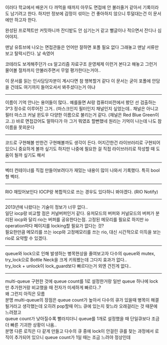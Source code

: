 이러다 학교에서 배운거 다 까먹을 때까지 아무도 면접에 안 불러줄거 같아서 기록이라도 남기려고 한다.
하지만 정보에 감정이 섞이는 건 좋아하지 않으니 투덜대는건 이 문서에만 하고자 한다.

완성된 프로젝트만 커밋하니까 잔디밭도 안 심기는거 같고
뻘글이나 적으면서 잔디나 심어야지.

맨날 유튜브에 나오는 면접관들은 언어만 잘하면 포폴 필요 없다 그래놓고
맨날 서류만 보고 탈락시킨다. 날 속였어

코테라도 보게해주던가
cs 알고리즘 자료구조 운영체제 이런거 본다고 해놓고
그런거 물어볼 절차까지 안불러주면서 무얼 평가한다는거야..

이 문서를 읽는 인사담당자분이 계시다면 참 행복할거 같다
이 문서는 굳이 포폴에 안담을 건데도 여기까지 들어오셔서 봐주셨다는거 아냐

--------------------------------------------------------------------

이름이 기억 안나는 용어들이 많다..
예를들면 AI랑 컴퓨터비전에서 봤던 선 검출하는 3*3 정수로 이루어진 그거.. (마스크인지 필터인지 채널인지 싶었는데.. 채널은 아니고 필터 마스크 커널 윈도우 다양한 이름으로 불리는거 같다. (채널은 Red Blue Green이고..))
바로 면접갔어도 말하다가 아 그거 뭐였죠 할뻔했네
원리는 기억이 나는데 나도 참 이름을 못외운다

--------------------------------------------------------------------

코드로 구현해볼 만한건 구현해볼까도 생각이 든다.
어지간한건 라이브러리로 구현되어 있으니 중요하게 볼까 싶기도 하지만
나중에 필요한 걸 직접 라이브러리로 작성할 때 도움이 될까 싶기도 해서

--------------------------------------------------------------------

벡터 컨테이너를 직접 만들어보려다가 재밌는 내용이 많이 나와서 기록했다.
특히 bool형 벡터.

--------------------------------------------------------------------

RIO 재밌어보인다 IOCP랑 복합적으로 쓰는 경우도 있다하니 봐야겠다. (RIO Notify)

--------------------------------------------------------------------

2013년에 나왔다는 기술이 정보가 너무 없다..   
일단 iocp랑 비교할 점은 커널버퍼인거 같다. 유저모드의 버퍼와 커널모드의 버퍼가 분리된 iocp와 달리 rio는 버퍼를 공유한다는점. 고정된 메모리를 필요로 하지만 io operation마다 페이지를 locking할 필요가 없다는 것?    
필요한만큼 메모리를 쓰는 iocp와 고정메모리를 쓰는 rio, 대신 시간적으로 이득을 보는 rio로 요약할 수 있겠다.

--------------------------------------------------------------------

queue와 lock으로 인해 발생하는 병목현상을 줄여보고자 
다수의 queue와 mutex, try_lock으로 Bottle Neck을 크게 키워봤는데 그다지 효과가 없다..   
try_lock + unlock이 lock_guard보다 빠르다는거 외엔 건진게 없다..   

--------------------------------------------------------------------

multi-queue 구현한 것에 queue count를 1로 설정한거랑 일반 queue 하나에 lock만 추가한거랑 비교했을 때 전자가 미세하게 빠르다..?   
왜 그런지 아직은 모름   
분명 multi-queue의 장점은 queue count가 높아서 다수의 큐가 있을때 병목이 해결될거라고 생각했는데 오히려 pop할때 어느 큐에 있는지 찾느라 오래걸리는 것 때문에 느려졌고   
queue count가 낮아질수록 빨라지더니 queue를 1개로 설정했을 때 단일큐보다 조금 더 빠른 기괴한 상황이 나옴..   
분명 다른 로직은 다 같게 만들고 다수의 큐 중에 lock이 안걸린 큐를 찾는 과정에서 로직이 추가되어 있으니 queue count가 1일 때는 조금 느려야 정상인데
